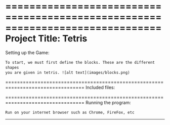 ==============================================================================
Project Title: Tetris
=================================================================================
Setting up the Game:

	To start, we must first define the blocks. These are the different shapes 
	you are given in tetris. ![alt text](images/blocks.png) 
=================================================================================
Included files: 



=================================================================================
Running the program: 

	Run on your internet browser such as Chrome, FireFox, etc
--------------------------------------------------
